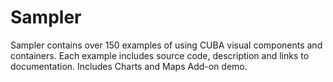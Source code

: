 Sampler
=========

Sampler contains over 150 examples of using CUBA visual components and containers. Each example includes source code, description and links to documentation.
Includes Charts and Maps Add-on demo.
